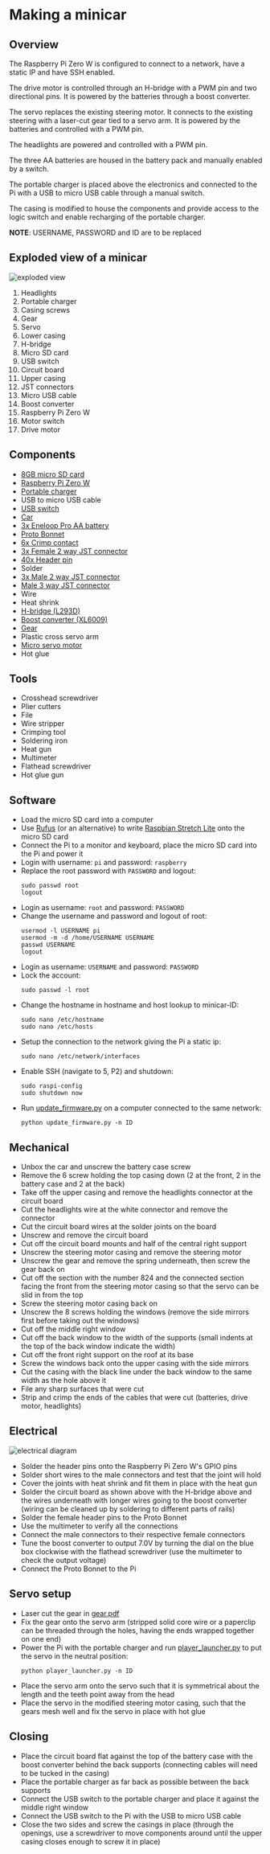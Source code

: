 # Making a minicar

## Overview
The Raspberry Pi Zero W is configured to connect to a network, have a static IP and have SSH enabled.

The drive motor is controlled through an H-bridge with a PWM pin and two directional pins. It is powered by the 
batteries through a boost converter.

The servo replaces the existing steering motor. It connects to the existing steering with a laser-cut gear tied to a 
servo arm. It is powered by the batteries and controlled with a PWM pin.

The headlights are powered and controlled with a PWM pin.

The three AA batteries are housed in the battery pack and manually enabled by a switch.

The portable charger is placed above the electronics and connected to the Pi with a USB to micro USB cable through a 
manual switch.

The casing is modified to house the components and provide access to the logic switch and enable recharging of the 
portable charger.

**NOTE**: USERNAME, PASSWORD and ID are to be replaced

## Exploded view of a minicar
![exploded view](exploded_view.jpg)

1. Headlights
2. Portable charger
3. Casing screws
4. Gear
5. Servo
6. Lower casing
7. H-bridge
8. Micro SD card
9. USB switch
10. Circuit board
11. Upper casing
12. JST connectors
13. Micro USB cable
14. Boost converter
15. Raspberry Pi Zero W
16. Motor switch
17. Drive motor

## Components
* [8GB micro SD card](https://www.amazon.co.uk/SanDisk-MicroSDHC-Memory-Label-Change/dp/B001D0ROGO/)
* [Raspberry Pi Zero W](https://thepihut.com/products/raspberry-pi-zero-w)
* [Portable charger](https://www.amazon.co.uk/Anker-PowerCore-Aluminum-Portable-Lipstick-Sized-Black/dp/B005QI1A8C)
* USB to micro USB cable
* [USB switch](https://thepihut.com/products/usb-cable-with-switch)
* [Car](https://www.amazon.co.uk/Sport-Official-Licensed-Controlled-RC/dp/B012AT8UUU)
* [3x Eneloop Pro AA battery](https://www.amazon.co.uk/Panasonic-Eneloop-Rechargeable-4BE-Batteries-Black/dp/B00JWC40JY)
* [Proto Bonnet](https://www.amazon.co.uk/SanDisk-MicroSDHC-Memory-Label-Change/dp/B001D0ROGO/)
* [6x Crimp contact](https://uk.rs-online.com/web/p/pcb-connector-contacts/0467598/)
* [3x Female 2 way JST connector](https://uk.rs-online.com/web/p/pcb-connector-housings/2964934/)
* [40x Header pin](https://uk.rs-online.com/web/p/pcb-headers/2518086/)
* Solder
* [3x Male 2 way JST connector](https://uk.rs-online.com/web/p/pcb-headers/4838461/)
* [Male 3 way JST connector](https://uk.rs-online.com/web/p/pcb-headers/4838477/)
* Wire
* Heat shrink
* [H-bridge (L293D)](https://www.amazon.co.uk/L293D-Stepper-Motor-Driver/dp/B008KYMVVY)
* [Boost converter (XL6009)](https://www.amazon.com/eBoot-Converter-Voltage-Adjustable-Step-up/dp/B06XWSV89D/)
* [Gear](gear.pdf)
* Plastic cross servo arm
* [Micro servo motor](https://hobbyking.com/en_us/turnigytm-tgy-50090m-analog-servo-mg-1-6kg-0-08sec-9g.html)
* Hot glue

## Tools
* Crosshead screwdriver
* Plier cutters
* File
* Wire stripper
* Crimping tool
* Soldering iron
* Heat gun
* Multimeter
* Flathead screwdriver
* Hot glue gun

## Software
* Load the micro SD card into a computer
* Use [Rufus](http://rufus.akeo.ie/) (or an alternative) to write [Raspbian Stretch Lite](https://www.raspberrypi.org/downloads/raspbian/) 
onto the micro SD card
* Connect the Pi to a monitor and keyboard, place the micro SD card into the Pi and power it
* Login with username: `pi` and password: `raspberry`
* Replace the root password with `PASSWORD` and logout:
    ```commandline
    sudo passwd root
    logout
    ```
* Login as username: `root` and password: `PASSWORD`
* Change the username and password and logout of root:
    ```commandline
    usermod -l USERNAME pi
    usermod -m -d /home/USERNAME USERNAME
    passwd USERNAME
    logout
    ```
* Login as username: `USERNAME` and password: `PASSWORD`
* Lock the account:
    ```commandline
    sudo passwd -l root
    ```
* Change the hostname in hostname and host lookup to minicar-ID:
    ```commandline
    sudo nano /etc/hostname
    sudo nano /etc/hosts
    ```
* Setup the connection to the network giving the Pi a static ip:
    ```commandline
    sudo nano /etc/network/interfaces
    ```
* Enable SSH (navigate to 5, P2) and shutdown:
    ```commandline
    sudo raspi-config
    sudo shutdown now
    ```
* Run [update_firmware.py](../code/update_firmware.py) on a computer connected to the same network:
    ```commandline
    python update_firmware.py -n ID
    ```

## Mechanical
* Unbox the car and unscrew the battery case screw
* Remove the 6 screw holding the top casing down (2 at the front, 2 in the battery case and 2 at the back)
* Take off the upper casing and remove the headlights connector at the circuit board
* Cut the headlights wire at the white connector and remove the connector
* Cut the circuit board wires at the solder joints on the board
* Unscrew and remove the circuit board
* Cut off the circuit board mounts and half of the central right support
* Unscrew the steering motor casing and remove the steering motor
* Unscrew the gear and remove the spring underneath, then screw the gear back on
* Cut off the section with the number 824 and the connected section facing the front from the steering motor casing so 
that the servo can be slid in from the top
* Screw the steering motor casing back on
* Unscrew the 8 screws holding the windows (remove the side mirrors first before taking out the windows)
* Cut off the middle right window
* Cut off the back window to the width of the supports (small indents at the top  of the back window indicate the width)
* Cut off the front right support on the roof at its base
* Screw the windows back onto the upper casing with the side mirrors
* Cut the casing with the black line under the back window to the same width as the hole above it
* File any sharp surfaces that were cut
* Strip and crimp the ends of the cables that were cut (batteries, drive motor, headlights)

## Electrical
![electrical diagram]()
* Solder the header pins onto the Raspberry Pi Zero W's GPIO pins
* Solder short wires to the male connectors and test that the joint will hold
* Cover the joints with heat shrink and fit them in place with the heat gun
* Solder the circuit board as shown above with the H-bridge above and the wires underneath with longer wires going to 
the boost converter (wiring can be cleaned up by soldering to different parts of rails)
* Solder the female header pins to the Proto Bonnet
* Use the multimeter to verify all the connections
* Connect the male connectors to their respective female connectors
* Tune the boost converter to output 7.0V by turning the dial on the blue box clockwise with the flathead screwdriver
(use the multimeter to check the output voltage)
* Connect the Proto Bonnet to the Pi

## Servo setup
* Laser cut the gear in [gear.pdf](gear.pdf)
* Fix the gear onto the servo arm (stripped solid core wire or a paperclip can be threaded through the holes, having 
the ends wrapped together on one end)
* Power the Pi with the portable charger and run [player_launcher.py](../code/player_launcher.py) to put the servo in
the neutral position:
    ```commandline
    python player_launcher.py -n ID
    ```
* Place the servo arm onto the servo such that it is symmetrical about the length and the teeth point away from the 
head
* Place the servo in the modified steering motor casing, such that the gears mesh well and fix the servo in place 
with hot glue

## Closing
* Place the circuit board flat against the top of the battery case with the boost converter behind the back supports
(connecting cables will need to be tucked in the casing)
* Place the portable charger as far back as possible between the back supports
* Connect the USB switch to the portable charger and place it against the middle right window
* Connect the USB switch to the Pi with the USB to micro USB cable
* Close the two sides and screw the casings in place (through the openings, use a screwdriver to move components 
around until the upper casing closes enough to screw it in place)